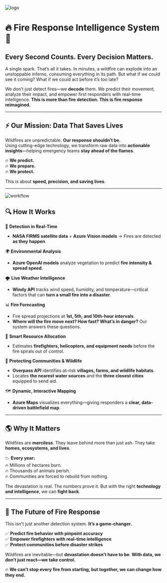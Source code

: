 ![logo](https://github.com/user-attachments/assets/1ca01731-9a36-40d5-bd0e-64e046c80593)
# 🔥 Fire Response Intelligence System 🚨  

## Every Second Counts. Every Decision Matters.  

A single spark. That’s all it takes. In minutes, a wildfire can explode into an unstoppable inferno, consuming everything in its path. But what if we could see it coming? What if we could act before it’s too late?  

We don’t just detect fires—we **decode** them. We predict their movement, analyze their impact, and empower first responders with real-time intelligence. **This is more than fire detection. This is fire response reimagined.**  

---

## ⚡ Our Mission: Data That Saves Lives  

Wildfires are unpredictable. **Our response shouldn’t be.**  
Using cutting-edge technology, we transform raw data into **actionable insights**—helping emergency teams **stay ahead of the flames**.  

🔥 **We predict.**  
🔥 **We prepare.**  
🔥 **We protect.**  

This is about **speed, precision, and saving lives**.  

---

![workflow](https://github.com/user-attachments/assets/123673f4-17a3-4776-aa8c-8b65c7bec4ae)


## 🔍 How It Works  

🚀 **Detection in Real-Time**  
- **NASA FIRMS satellite data** + **Azure Vision models** → Fires are detected **as they happen**.  

🌍 **Environmental Analysis**  
- **Azure OpenAI models** analyze vegetation to predict **fire intensity & spread speed**.  

🌪 **Live Weather Intelligence**  
- **Windy API** tracks wind speed, humidity, and temperature—critical factors that can **turn a small fire into a disaster**.  

📊 **Fire Forecasting**  
- Fire spread projections at **1st, 5th, and 10th-hour intervals**.  
- **Where will the fire move next? How fast? What’s in danger?** Our system answers these questions.  

🚒 **Smart Resource Allocation**  
- Estimates **firefighters, helicopters, and equipment needs** before the fire spirals out of control.  

🏡 **Protecting Communities & Wildlife**  
- **Overpass API** identifies at-risk **villages, farms, and wildlife habitats**.  
- Locates **the nearest water sources** and the **three closest cities** equipped to send aid.  

🗺 **Dynamic, Interactive Mapping**  
- **Azure Maps** visualizes everything—giving responders a **clear, data-driven battlefield map**.  

---

## 🌎 Why It Matters  

Wildfires are **merciless**. They leave behind more than just ash. They take **homes, ecosystems, and lives**.  

📉 **Every year:**  
🔥 Millions of hectares burn.  
🔥 Thousands of animals perish.  
🔥 Communities are forced to rebuild from nothing.  

The devastation is real. The numbers prove it. But with the right **technology and intelligence**, we can **fight back**.  

---

## 🚀 The Future of Fire Response  

This isn't just another detection system. **It’s a game-changer.**  

✅ **Predict fire behavior with pinpoint accuracy**  
✅ **Empower firefighters with real-time intelligence**  
✅ **Protect communities before disaster strikes**  

Wildfires are inevitable—but **devastation doesn’t have to be**. **With data, we don’t just react—we take control.**  

🔥 **We can’t stop every fire from starting, but together, we can change how they end.**  
